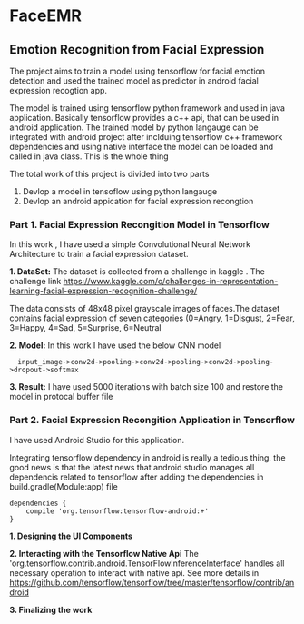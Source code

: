 # FaceEMR
## Emotion Recognition from Facial Expression 

The project aims to train a model using tensorflow for facial emotion detection and used the trained model 
as predictor in android facial expression recogtion app.

The model is trained using  tensorflow python framework and used in java application. 
Basically tensorflow provides a c++ api, that can be used in android application. The trained model by python langauge can be integrated with android project 
after inclduing tensorflow c++ framework dependencies and using native interface the model can be loaded and called in java class. This is the whole thing 

The total work of this project is divided into two parts 
1) Devlop  a model in tensoflow using python langauge 
2) Devlop an android appication for facial expression recongtion 


### Part 1.  Facial Expression Recongition Model in Tensorflow 

In this work , I have used a simple Convolutional Neural Network Architecture to train a facial expression dataset.

**1. DataSet:** The dataset is collected from a challenge in kaggle . 
The challenge link https://www.kaggle.com/c/challenges-in-representation-learning-facial-expression-recognition-challenge/

The data consists of 48x48 pixel grayscale images of faces.The dataset contains facial expression  of seven categories (0=Angry, 1=Disgust, 2=Fear, 3=Happy, 4=Sad, 5=Surprise, 6=Neutral

**2. Model:** 
    In this work I have used the below CNN model 
    
      input_image->conv2d->pooling->conv2d->pooling->conv2d->pooling->dropout->softmax

**3. Result:** I have used 5000 iterations with batch size 100 and restore the model in protocal buffer file

### Part 2.  Facial Expression Recongition Application in Tensorflow

I have used Android Studio for this application. 

Integrating tensorflow dependency in android is really a tedious thing. the good news is that the latest news that android studio manages all dependencis related to tensorflow after adding the dependencies in build.gradle(Module:app) file 

```
dependencies {
    compile 'org.tensorflow:tensorflow-android:+' 
}

```
**1. Designing the UI Components** 

**2. Interacting with the Tensorflow Native Api**
The 'org.tensorflow.contrib.android.TensorFlowInferenceInterface' handles all necessary operation to interact with native api. See more details in https://github.com/tensorflow/tensorflow/tree/master/tensorflow/contrib/android

**3. Finalizing the work** 




